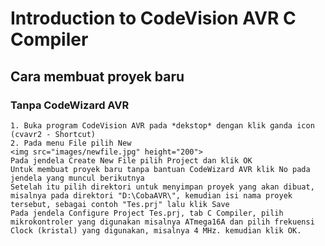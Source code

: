 # Introduction to CodeVision AVR C Compiler
## Cara membuat proyek baru
### Tanpa CodeWizard AVR
    1. Buka program CodeVision AVR pada *dekstop* dengan klik ganda icon (cvavr2 - Shortcut)
    2. Pada menu File pilih New
    <img src="images/newfile.jpg" height="200">
    Pada jendela Create New File pilih Project dan klik OK
    Untuk membuat proyek baru tanpa bantuan CodeWizard AVR klik No pada jendela yang muncul berikutnya
    Setelah itu pilih direktori untuk menyimpan proyek yang akan dibuat, misalnya pada direktori "D:\CobaAVR\", kemudian isi nama proyek tersebut, sebagai contoh "Tes.prj" lalu klik Save
    Pada jendela Configure Project Tes.prj, tab C Compiler, pilih mikrokontroler yang digunakan misalnya ATmega16A dan pilih frekuensi Clock (kristal) yang digunakan, misalnya 4 MHz. kemudian klik OK.
    
